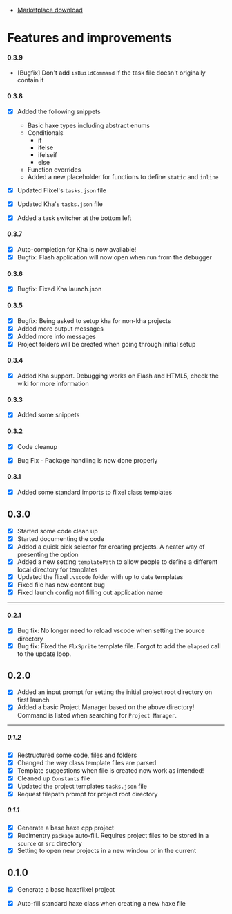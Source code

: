 * [Marketplace download](https://marketplace.visualstudio.com/items?itemName=jarrio.hxmanager)
# Features and improvements
#### 0.3.9
* [Bugfix] Don't add `isBuildCommand` if the task file doesn't originally contain it

#### 0.3.8
* [x] Added the following snippets
	* Basic haxe types including abstract enums
	* Conditionals
		* if
		* ifelse
		* ifelseif
		* else		
	* Function overrides
	* Added a new placeholder for functions to define `static` and `inline`
* [x] Updated Flixel's `tasks.json` file
* [x] Updated Kha's `tasks.json` file
* [x] Added a task switcher at the bottom left


#### 0.3.7
* [x] Auto-completion for Kha is now available!
* [x] Bugfix: Flash application will now open when run from the debugger

#### 0.3.6
* [x] Bugfix: Fixed Kha launch.json

#### 0.3.5
* [x] Bugfix: Being asked to setup kha for non-kha projects
* [x] Added more output messages
* [x] Added more info messages
* [x] Project folders will be created when going through initial setup

#### 0.3.4
* [x] Added Kha support. Debugging works on Flash and HTML5, check the wiki for more information


#### 0.3.3
* [x] Added some snippets

#### 0.3.2
* [x] Code cleanup
* [x] Bug Fix - Package handling is now done properly


#### 0.3.1
* [x] Added some standard imports to flixel class templates

## 0.3.0
* [x] Started some code clean up
* [x] Started documenting the code
* [x] Added a quick pick selector for creating projects. A neater way of presenting the option 
* [x] Added a new setting `templatePath` to allow people to define a different local directory for templates 
* [x] Updated the flixel `.vscode` folder with up to date templates 
* [x] Fixed file has new content bug 
* [x] Fixed launch config not filling out application name 

---
#### 0.2.1
* [x] Bug fix: No longer need to reload vscode when setting the source directory
* [x] Bug fix: Fixed the `FlxSprite` template file. Forgot to add the `elapsed` call to the update loop.

## 0.2.0

* [x] Added an input prompt for setting the initial project root directory on first launch
* [x] Added a basic Project Manager based on the above directory! Command is listed when searching for `Project Manager`.

---
##### 0.1.2
* [x] Restructured some code, files and folders
* [x] Changed the way class template files are parsed
* [x] Template suggestions when file is created now work as intended!
* [x] Cleaned up `Constants` file
* [x] Updated the project templates `tasks.json` file
* [x] Request filepath prompt for project root directory

##### 0.1.1
* [x] Generate a base haxe cpp project
* [x] Rudimentry `package` auto-fill. Requires project files to be stored in a `source` or `src` directory
* [x] Setting to open new projects in a new window or in the current 

## 0.1.0

* [x] Generate a base haxeflixel project
* [x] Auto-fill standard haxe class when creating a new haxe file


